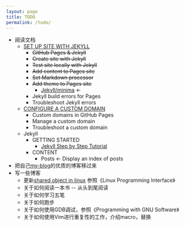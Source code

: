 ```yaml
---
layout: page
title: TODO
permalink: /todo/
---
```


- 阅读文档
    - [SET UP SITE WITH JEKYLL](https://docs.github.com/en/pages/setting-up-a-github-pages-site-with-jekyll/about-github-pages-and-jekyll)
        - ~~GitHub Pages & Jekyll~~
        - ~~Create site with Jekyll~~
        - ~~Test site locally with Jekyll~~
        - ~~Add content to Pages site~~
        - ~~Set Markdown processor~~
        - ~~Add theme to Pages site~~
            - [Jekyll/minima](https://github.com/jekyll/minima#change-default-date-format) <- 
        - Jekyll build errors for Pages
        - Troubleshoot Jekyll errors
    - [CONFIGURE A CUSTOM DOMAIN](https://docs.github.com/en/pages/configuring-a-custom-domain-for-your-github-pages-site/about-custom-domains-and-github-pages)
        - Custom domains in GitHub Pages
        - Manage a custom domain
        - Troubleshoot a custom domain
    - Jekyll
        - GETTING STARTED
            - [Jekyll Step by Step Tutorial](https://jekyllrb.com/docs/step-by-step/01-setup/)
        - CONTENT
            - Posts   <- Display an index of posts
- 把自己[my-blog](https://github.com/guo-sj/my-blog)的优质的博客移过来
- 写一些博客
    - 更新[shared object in linux](https://guo-sj.github.io/linux/2021/10/07/shared-object-in-linux.html) 参照《Linux Programming Interface》
    - 关于如何阅读一本书 -- 从头到尾阅读
    - 关于如何学习五笔
    - 关于如何跑步
    - 关于如何使用GDB调试，参照《Programming with GNU Software》
    - 关于如何使用Vim进行重复性的工作，介绍macro，替换
